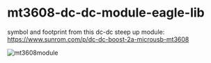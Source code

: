 # mt3608-dc-dc-module-eagle-lib

symbol and footprint from this dc-dc steep up module:
https://www.sunrom.com/p/dc-dc-boost-2a-microusb-mt3608

![mt3608module](https://www.sunrom.com/img/p/1118/1118_800.jpg)
